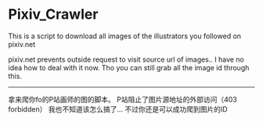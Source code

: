 # Pixiv_Crawler
This is a script to download all images of the illustrators you followed on pixiv.net

pixiv.net prevents outside request to visit source url of images..
I have no idea how to deal with it now.
Tho you can still grab all the image id through this.



_________________________________________________________________________________________





拿来爬你fo的P站画师的图的脚本。
P站阻止了图片源地址的外部访问（403 forbidden）
我也不知道该怎么搞了...
不过你还是可以成功爬到图片的ID
